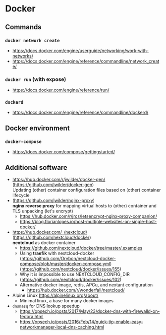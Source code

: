 # Docker

## Commands

### `docker network create`

* https://docs.docker.com/engine/userguide/networking/work-with-networks/
* https://docs.docker.com/engine/reference/commandline/network_create/

### `docker run` (with expose)

* https://docs.docker.com/engine/reference/run/

### `dockerd`

* https://docs.docker.com/engine/reference/commandline/dockerd/

## Docker environment

### `docker-compose`

* https://docs.docker.com/compose/gettingstarted/

## Additional software

* https://hub.docker.com/r/jwilder/docker-gen/ (https://github.com/jwilder/docker-gen) <br/>
  Updating (other) container configuration files based on (other) container 
  lifecycle
* (https://github.com/jwilder/nginx-proxy) <br/>
  **nginx reverse proxy** for mapping virtual hosts to (other) container and TLS 
  unpacking (let's encrypt)
  + https://hub.docker.com/r/jrcs/letsencrypt-nginx-proxy-companion/
  + https://blog.florianlopes.io/host-multiple-websites-on-single-host-docker/
* https://hub.docker.com/_/nextcloud/ (https://github.com/nextcloud/docker) <br/>
  **nextcloud** as docker container
  + https://github.com/nextcloud/docker/tree/master/.examples
  + Using **traefik** with nextcloud-docker <br/>
    (https://github.com/Orybon/nextcloud-docker-compose/blob/master/docker-compose.yml) <br/>
    (https://github.com/nextcloud/docker/issues/155)
  + Why it is impossible to use NEXTCLOUD_CONFIG_DIR <br/>
    (https://github.com/nextcloud/docker/issues/102)
  + Alternative docker image, redis, APCu, and nextant configuration
    - https://hub.docker.com/r/wonderfall/nextcloud/
* Alpine Linux https://alpinelinux.org/about/
  + Minimal linux, a base for many docker images
* `dnsmasq` for DNS lookup speedup
  + https://opsech.io/posts/2017/May/23/docker-dns-with-firewalld-on-fedora.html
  + https://opsech.io/posts/2016/Feb/14/quick-tip-enable-easy-networkmanager-local-dns-caching.html

